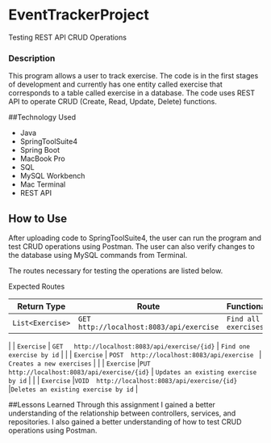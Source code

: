 # EventTrackerProject
Testing REST API CRUD Operations

### Description
This program allows a user to track exercise. The code is in the first stages of development and currently has one entity called exercise that corresponds to a table called exercise in a database. The code uses REST API to operate CRUD (Create, Read, Update, Delete) functions.

##Technology Used
* Java
* SpringToolSuite4
* Spring Boot
* MacBook Pro
* SQL
* MySQL Workbench
* Mac Terminal
* REST API

## How to Use

After uploading code to SpringToolSuite4, the user can run the program and test CRUD operations using Postman. The user can also verify changes to the database using MySQL commands from Terminal.

The routes necessary for testing the operations are listed below.

Expected Routes

| Return Type       | Route                                         | Functionality                    |  
|-------------------|-----------------------------------------------|----------------------------------|
|`List<Exercise>`    |`GET   http://localhost:8083/api/exercise`        |`Find all exercises`              	   |
|
| `Exercise`       | `GET   http://localhost:8083/api/exercise/{id}` 		| `Find one exercise by id`          |
|
| `Exercise`      | `POST  http://localhost:8083/api/exercise `    		| `Creates a new exercises`           	|
|
| `Exercise`      |`PUT   http://localhost:8083/api/exercise/{id}`		| `Updates an existing exercise by id`	|
|
| `Exercise`       |`VOID  http://localhost:8083/api/exercise/{id}`		|`Deletes an existing exercise by id`  		|

##Lessons Learned
Through this assignment I gained a better understanding of the relationship between controllers, services, and repositories. I also gained a better understanding of how to test CRUD operations using Postman.
